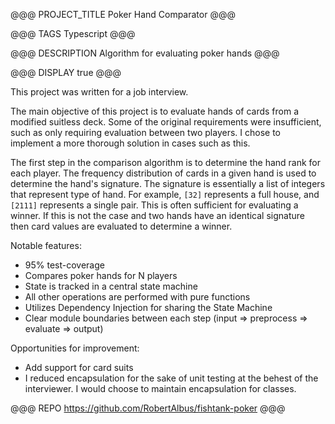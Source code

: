 @@@ PROJECT_TITLE
Poker Hand Comparator
@@@

@@@ TAGS
Typescript
@@@

@@@ DESCRIPTION
Algorithm for evaluating poker hands
@@@

@@@ DISPLAY
true
@@@

This project was written for a job interview. 

The main objective of this project is to evaluate hands of cards from a modified suitless deck. Some of the original requirements were insufficient, such as only requiring evaluation between two players. I chose to implement a more thorough solution in cases such as this.

The first step in the comparison algorithm is to determine the hand rank for each player. The frequency distribution of cards in a given hand is used to determine the hand's signature. The signature is essentially a list of integers that represent type of hand. For example, `[32]` represents a full house, and `[2111]` represents a single pair. This is often sufficient for evaluating a winner. If this is not the case and two hands have an identical signature then card values are evaluated to determine a winner.

Notable features:
* 95% test-coverage
* Compares poker hands for N players
* State is tracked in a central state machine
* All other operations are performed with pure functions
* Utilizes Dependency Injection for sharing the State Machine
* Clear module boundaries between each step (input => preprocess => evaluate => output)

Opportunities for improvement:
* Add support for card suits
* I reduced encapsulation for the sake of unit testing at the behest of the interviewer. I would choose to maintain encapsulation for classes.

@@@ REPO
https://github.com/RobertAlbus/fishtank-poker
@@@
